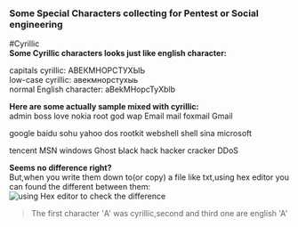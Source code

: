 ### Some Special Characters collecting for Pentest or Social engineering ###
#Cyrillic  
**Some Cyrillic characters looks just like english character:** 

capitals cyrillic: АВЕКМНОРСТУХЫЬ  
low-case cyrillic: авекмнорстухыь  
normal English character: aBekMHopcTyXblb

**Here are some actually sample mixed with cyrillic:**  
аdmin  bоss   lоve  nоkia   rооt  gоd  wаp  Emаil  mаil  foxmаil  Gmаil

gооgle bаidu sоhu yahоо dоs  rооtkit  wеbshell  shеll  sinа  microsоft

tencent  МSN  windоws  Ghоst  Ыack hаck   hаcker   crаcker DDоS

**Seems no difference right?**  
But,when you write them down to(or copy) a file like txt,using hex editor you can found the different between them:  
![using Hex editor to check the difference](http://www.github.com/arryboom/specialcharacters/test1.png)
> The first character 'А' was cyrillic,second and third one are english 'A'